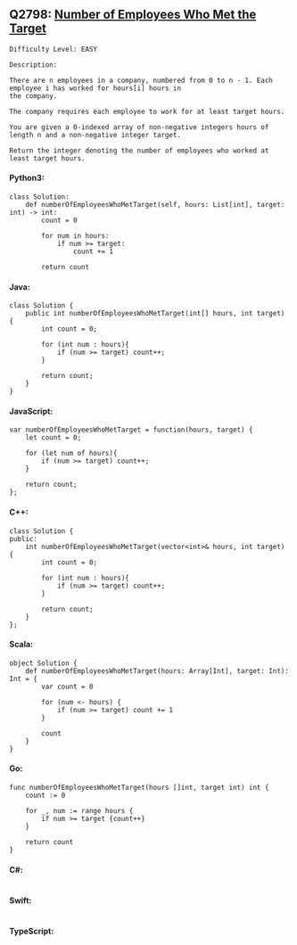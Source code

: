 ## Q2798: [Number of Employees Who Met the Target](https://leetcode.com/problems/number-of-employees-who-met-the-target/)

```
Difficulty Level: EASY
```

```
Description:

There are n employees in a company, numbered from 0 to n - 1. Each employee i has worked for hours[i] hours in
the company.

The company requires each employee to work for at least target hours.

You are given a 0-indexed array of non-negative integers hours of length n and a non-negative integer target.

Return the integer denoting the number of employees who worked at least target hours.
```

#### Python3:

```
class Solution:
    def numberOfEmployeesWhoMetTarget(self, hours: List[int], target: int) -> int:
        count = 0

        for num in hours:
            if num >= target:
                count += 1

        return count
```

#### Java:

```
class Solution {
    public int numberOfEmployeesWhoMetTarget(int[] hours, int target) {
        int count = 0;

        for (int num : hours){
            if (num >= target) count++;
        }

        return count;
    }
}
```

#### JavaScript:

```
var numberOfEmployeesWhoMetTarget = function(hours, target) {
    let count = 0;

    for (let num of hours){
        if (num >= target) count++;
    }

    return count;
};
```

#### C++:

```
class Solution {
public:
    int numberOfEmployeesWhoMetTarget(vector<int>& hours, int target) {
        int count = 0;

        for (int num : hours){
            if (num >= target) count++;
        }

        return count;
    }
};
```

#### Scala:

```
object Solution {
    def numberOfEmployeesWhoMetTarget(hours: Array[Int], target: Int): Int = {
        var count = 0

        for (num <- hours) {
            if (num >= target) count += 1
        }

        count
    }
}
```

#### Go:

```
func numberOfEmployeesWhoMetTarget(hours []int, target int) int {
    count := 0

    for _, num := range hours {
        if num >= target {count++}
    }

    return count
}
```

#### C#:

```

```

#### Swift:

```

```

#### TypeScript:

```

```